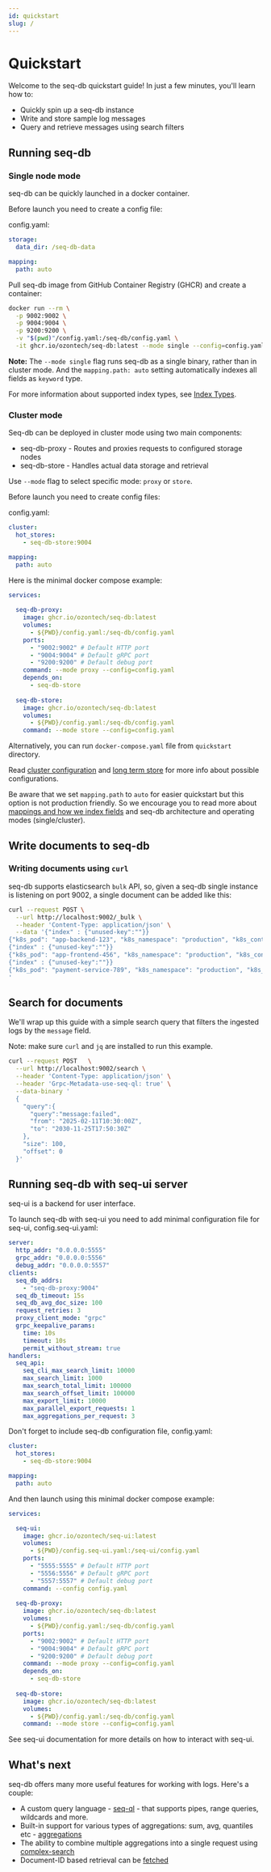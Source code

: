 ```yaml
---
id: quickstart
slug: /
---
```


# Quickstart

Welcome to the seq-db quickstart guide! In just a few minutes, you'll learn how to:

- Quickly spin up a seq-db instance
- Write and store sample log messages
- Query and retrieve messages using search filters

## Running seq-db

### Single node mode

seq-db can be quickly launched in a docker container.

Before launch you need to create a config file:

config.yaml:

```yaml
storage:
  data_dir: /seq-db-data

mapping:
  path: auto
```

Pull seq-db image from GitHub Container Registry (GHCR) and create a container:

```bash
docker run --rm \
  -p 9002:9002 \
  -p 9004:9004 \
  -p 9200:9200 \
  -v "$(pwd)"/config.yaml:/seq-db/config.yaml \
  -it ghcr.io/ozontech/seq-db:latest --mode single --config=config.yaml
```

**Note:** The `--mode single` flag runs seq-db as a single binary, rather than in cluster mode. And the `mapping.path: auto` setting automatically indexes all fields as `keyword` type.

For more information about supported index types, see [Index Types](./03-index-types.md).

### Cluster mode

Seq-db can be deployed in cluster mode using two main components:

- seq-db-proxy - Routes and proxies requests to configured storage nodes
- seq-db-store - Handles actual data storage and retrieval

Use `--mode` flag to select specific mode: `proxy` or `store`.

Before launch you need to create config files:

config.yaml:

```yaml
cluster:
  hot_stores:
    - seq-db-store:9004

mapping:
  path: auto
```

Here is the minimal docker compose example:

```yaml
services:
  
  seq-db-proxy:
    image: ghcr.io/ozontech/seq-db:latest
    volumes:
      - ${PWD}/config.yaml:/seq-db/config.yaml
    ports:
      - "9002:9002" # Default HTTP port
      - "9004:9004" # Default gRPC port
      - "9200:9200" # Default debug port
    command: --mode proxy --config=config.yaml
    depends_on:
      - seq-db-store
  
  seq-db-store:
    image: ghcr.io/ozontech/seq-db:latest
    volumes:
      - ${PWD}/config.yaml:/seq-db/config.yaml
    command: --mode store --config=config.yaml
```

Alternatively, you can run `docker-compose.yaml` file from `quickstart` directory.

Read [cluster configuration](02-configuration.md#cluster-configuration) and [long term store](07-long-term-store.md)
for more info about possible configurations.

Be aware that we set `mapping.path` to `auto` for easier quickstart but this option is not production friendly.
So we encourage you to read more about [mappings and how we index fields](03-index-types.md) and seq-db architecture and operating modes (single/cluster).

## Write documents to seq-db

### Writing documents using `curl`

seq-db supports elasticsearch `bulk` API, so, given a seq-db single instance is listening on port 9002,
a single document can be added like this:

```bash
curl --request POST \
  --url http://localhost:9002/_bulk \
  --header 'Content-Type: application/json' \
  --data '{"index" : {"unused-key":""}}
{"k8s_pod": "app-backend-123", "k8s_namespace": "production", "k8s_container": "app-backend", "request": "POST", "request_uri": "/api/v1/orders", "message": "New order created successfully"}
{"index" : {"unused-key":""}}
{"k8s_pod": "app-frontend-456", "k8s_namespace": "production", "k8s_container": "app-frontend", "request": "GET", "request_uri": "/api/v1/products", "message": "Product list retrieved"}
{"index" : {"unused-key":""}}
{"k8s_pod": "payment-service-789", "k8s_namespace": "production", "k8s_container": "payment-service", "request": "POST", "request_uri": "/api/v1/payments", "message": "failed"}
'
```

## Search for documents

We'll wrap up this guide with a simple search query
that filters the ingested logs by the `message` field.

Note: make sure `curl` and `jq` are installed to run this example.

```bash
curl --request POST   \
  --url http://localhost:9002/search \
  --header 'Content-Type: application/json' \
  --header 'Grpc-Metadata-use-seq-ql: true' \
  --data-binary '
  {
    "query":{
      "query":"message:failed",
      "from": "2025-02-11T10:30:00Z",
      "to": "2030-11-25T17:50:30Z"
    },
    "size": 100,
    "offset": 0
  }'
```

## Running seq-db with seq-ui server

seq-ui is a backend for user interface.

To launch seq-db with seq-ui you need to add minimal configuration file for seq-ui, config.seq-ui.yaml:

```yaml
server:
  http_addr: "0.0.0.0:5555"
  grpc_addr: "0.0.0.0:5556"
  debug_addr: "0.0.0.0:5557"
clients:
  seq_db_addrs:
    - "seq-db-proxy:9004"
  seq_db_timeout: 15s
  seq_db_avg_doc_size: 100
  request_retries: 3
  proxy_client_mode: "grpc"
  grpc_keepalive_params:
    time: 10s
    timeout: 10s
    permit_without_stream: true
handlers:
  seq_api:
    seq_cli_max_search_limit: 10000
    max_search_limit: 1000
    max_search_total_limit: 100000
    max_search_offset_limit: 100000
    max_export_limit: 10000
    max_parallel_export_requests: 1
    max_aggregations_per_request: 3
```

Don't forget to include seq-db configuration file, config.yaml:

```yaml
cluster:
  hot_stores:
    - seq-db-store:9004

mapping:
  path: auto
```

And then launch using this minimal docker compose example:

```yaml
services:

  seq-ui:
    image: ghcr.io/ozontech/seq-ui:latest
    volumes:
      - ${PWD}/config.seq-ui.yaml:/seq-ui/config.yaml
    ports:
      - "5555:5555" # Default HTTP port
      - "5556:5556" # Default gRPC port
      - "5557:5557" # Default debug port
    command: --config config.yaml
  
  seq-db-proxy:
    image: ghcr.io/ozontech/seq-db:latest
    volumes:
      - ${PWD}/config.yaml:/seq-db/config.yaml
    ports:
      - "9002:9002" # Default HTTP port
      - "9004:9004" # Default gRPC port
      - "9200:9200" # Default debug port
    command: --mode proxy --config=config.yaml
    depends_on:
      - seq-db-store
  
  seq-db-store:
    image: ghcr.io/ozontech/seq-db:latest
    volumes:
      - ${PWD}/config.yaml:/seq-db/config.yaml
    command: --mode store --config=config.yaml
```

See seq-ui documentation for more details on how to interact with seq-ui.

## What's next

seq-db offers many more useful features for working with logs. Here's a couple:

- A custom query language - [seq-ql](05-seq-ql.md) - that supports pipes, range queries, wildcards and more.
- Built-in support for various types of aggregations: sum, avg, quantiles etc - [aggregations](13-aggregations.md)
- The ability to combine multiple aggregations into a single request using [complex-search](10-public-api.md#complexsearch)
- Document-ID based retrieval can be [fetched](10-public-api.md#fetch)
